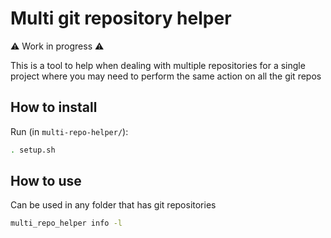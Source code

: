 # Multi git repository helper

:warning: Work in progress :warning:

This is a tool to help when dealing with multiple repositories for a single project where you may need to perform the same action on all the git repos

## How to install

Run (in `multi-repo-helper/`):

```bash
. setup.sh
```

## How to use

Can be used in any folder that has git repositories

```bash
multi_repo_helper info -l
```
